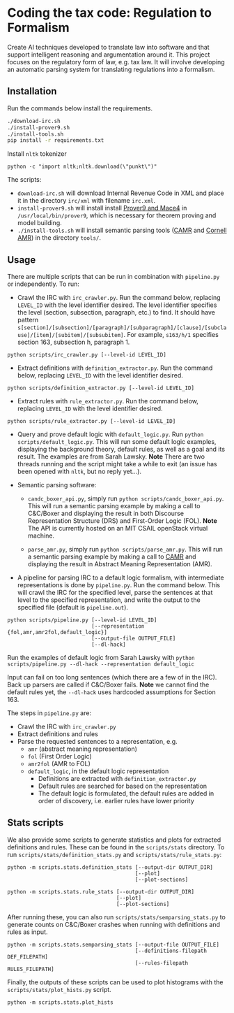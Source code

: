 # Coding the tax code: Regulation to Formalism

Create AI techniques developed to translate law into software and that support intelligent reasoning and argumentation
around it. This project focuses on the regulatory form of law, e.g. tax law. It will involve developing an automatic 
parsing system for translating regulations into a formalism.

## Installation

Run the commands below install the requirements.
```bash
./download-irc.sh
./install-prover9.sh
./install-tools.sh
pip install -r requirements.txt
```

Install `nltk` tokenizer
```
python -c "import nltk;nltk.download(\"punkt\")"
```

The scripts:
- `download-irc.sh` will download Internal Revenue Code in XML and place it in the directory `irc/xml` with
 filename `irc.xml`. 
- `install-prover9.sh` will install install [Prover9 and Mace4](http://www.cs.unm.edu/~mccune/prover9/download/) in `/usr/local/bin/prover9`, which is necessary for theorem proving and model building. 
- `./install-tools.sh` will install semantic parsing tools ([CAMR](https://github.com/c-amr/camr) and [Cornell AMR](https://github.com/cornell-lic/amr)) in the directory `tools/`.

## Usage

There are multiple scripts that can be run in combination with `pipeline.py` or independently. To run:
- Crawl the IRC with `irc_crawler.py`. Run the command below, replacing `LEVEL_ID` with the level identifier desired. The level identifier specifies the level (section, subsection, paragraph, etc.) to find. It should have pattern `s[section]/[subsection]/[paragraph]/[subparagraph]/[clause]/[subclause]/[item]/[subitem]/[subsubitem]`. For example, `s163/h/1` specifies section 163, subsection h, paragraph 1.
```
python scripts/irc_crawler.py [--level-id LEVEL_ID]
```

- Extract definitions with `definition_extractor.py`. Run the command below, replacing `LEVEL_ID` with the level identifier desired.
```
python scripts/definition_extractor.py [--level-id LEVEL_ID]
```

- Extract rules with `rule_extractor.py`. Run the command below, replacing `LEVEL_ID` with the level identifier desired.
```
python scripts/rule_extractor.py [--level-id LEVEL_ID]
```

- Query and prove default logic with `default_logic.py`. Run `python scripts/default_logic.py`. This will run some default logic examples, displaying the background theory, default rules, as well as a goal and its result. The examples are from Sarah Lawsky. **Note** There are two threads running and the script might take a while to exit (an issue has been opened with `nltk`, but no reply yet...).

- Semantic parsing software:
  
  - `candc_boxer_api.py`, simply run `python scripts/candc_boxer_api.py`. This will run a semantic parsing example by making a call to C&C/Boxer and displaying the result in both Discourse Representation Structure (DRS) and First-Order Logic (FOL). **Note** The API is currently hosted on an MIT CSAIL openStack virtual machine.

  - `parse_amr.py`, simply run `python scripts/parse_amr.py`. This will run a semantic parsing example by making a call to [CAMR](https://github.com/c-amr/camr) and displaying the result in Abstract Meaning Representation (AMR).

- A pipeline for parsing IRC to a default logic formalism, with intermediate representations is done by `pipeline.py`. Run the command below. This will crawl the IRC for the specified level, parse the sentences at that level to the specified representation, and write the output to the specified file (default is `pipeline.out`).
```
python scripts/pipeline.py [--level-id LEVEL_ID]
                           [--representation {fol,amr,amr2fol,default_logic}]
                           [--output-file OUTPUT_FILE]
                           [--dl-hack]
```
Run the examples of default logic from Sarah Lawsky with `python scripts/pipeline.py --dl-hack --representation default_logic`

Input can fail on too long sentences (which there are a few of in the IRC). Back up parsers are called if C&C/Boxer fails. **Note** we cannot find the default rules yet, the `--dl-hack` uses hardcoded assumptions for Section 163.

The steps in `pipeline.py` are:
- Crawl the IRC with `irc_crawler.py`
- Extract definitions and rules
- Parse the requested sentences to a representation, e.g. 
  - `amr` (abstract meaning representation)
  - `fol` (First Order Logic)
  - `amr2fol` (AMR to FOL) 
  - `default_logic`, in the default logic representation
    - Definitions are extracted with `definition_extractor.py`
    - Default rules are searched for based on the representation
    - The default logic is formulated, the default rules are added in order of discovery, i.e. earlier rules have lower priority

## Stats scripts

We also provide some scripts to generate statistics and plots for extracted definitions and rules. These can be found in the `scripts/stats` directory. To run `scripts/stats/definition_stats.py` and `scripts/stats/rule_stats.py`:
```
python -m scripts.stats.definition_stats [--output-dir OUTPUT_DIR]
                                         [--plot]
                                         [--plot-sections]

python -m scripts.stats.rule_stats [--output-dir OUTPUT_DIR]
                                   [--plot]
                                   [--plot-sections]
```
After running these, you can also run `scripts/stats/semparsing_stats.py` to generate counts on C&C/Boxer crashes when running with definitions and rules as input.
```
python -m scripts.stats.semparsing_stats [--output-file OUTPUT_FILE]
                                         [--definitions-filepath DEF_FILEPATH]
                                         [--rules-filepath RULES_FILEPATH]
```
Finally, the outputs of these scripts can be used to plot histograms with the `scripts/stats/plot_hists.py` script.
```
python -m scripts.stats.plot_hists
```

